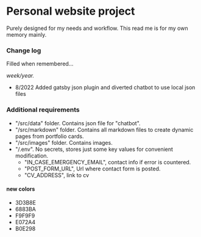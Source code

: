# Personal website project
Purely designed for my needs and workflow. This read me is for my own memory mainly.

### Change log
Filled when remembered...

*week/year.*
- 8/2022 Added gatsby json plugin and diverted chatbot to use local json files


### Additional requirements
- "/src/data" folder.  Contains json file for "chatbot".
- "/src/markdown" folder.  Contains all markdown files to create dynamic pages from portfolio cards.
- "/src/images" folder. Contains images.
- "/.env". No secrets, stores just some key values for convenient  modification.
    - "IN_CASE_EMERGENCY_EMAIL",  contact info if error is countered.
    - "POST_FORM_URL", Url where contact form is posted.
    - "CV_ADDRESS", link to cv


#### new colors
- 3D3B8E
- 6883BA
- F9F9F9
- E072A4
- B0E298
